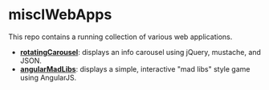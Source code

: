 # misclWebApps

This repo contains a running collection of various web applications.

- **[rotatingCarousel](rotatingCarousel)**:  displays an info carousel using jQuery, mustache, and JSON.
- **[angularMadLibs](angularMadLibs)**:  displays a simple, interactive "mad libs" style game using AngularJS.
